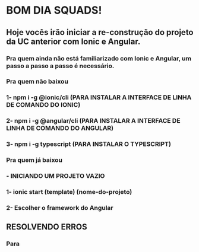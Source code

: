 # BOM DIA SQUADS!

## Hoje vocês irão iniciar a re-construção do projeto da UC anterior com Ionic e Angular.


### Pra quem ainda não está familiarizado com Ionic e Angular, um passo a passo a passo é necessário.

### Pra quem não baixou

### 1- npm i -g @ionic/cli (PARA INSTALAR A INTERFACE DE LINHA DE COMANDO DO IONIC)
### 2- npm i -g @angular/cli (PARA INSTALAR A INTERFACE DE LINHA DE COMANDO DO ANGULAR)
### 3- npm i -g typescript (PARA INSTALAR O TYPESCRIPT)



### Pra quem já baixou

### - INICIANDO UM PROJETO VAZIO
### 1- ionic start (template) (nome-do-projeto)
### 2- Escolher o framework do Angular

## RESOLVENDO ERROS

### Para 

